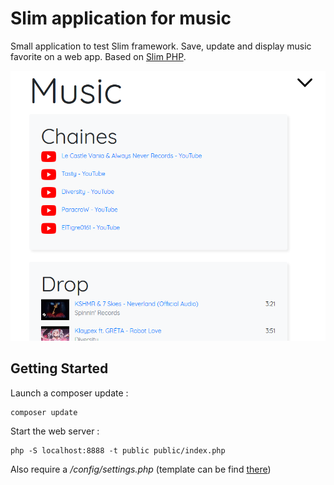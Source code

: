 # Slim application for music

Small application to test Slim framework. Save, update and display music favorite on a web app. Based on [Slim PHP](http://www.slimframework.com/).

![preview](preview.PNG)

## Getting Started

Launch a composer update :

```
composer update
```

Start the web server :

```
php -S localhost:8888 -t public public/index.php
```

Also require a */config/settings.php* (template can be find [there](https://github.com/slimphp/Slim-Skeleton/blob/master/src/settings.php))